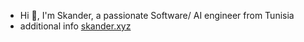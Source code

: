 - Hi 👋, I'm Skander, a passionate Software/ AI engineer from Tunisia
- additional info <a href="https://www.skander.xyz">skander.xyz</a>
